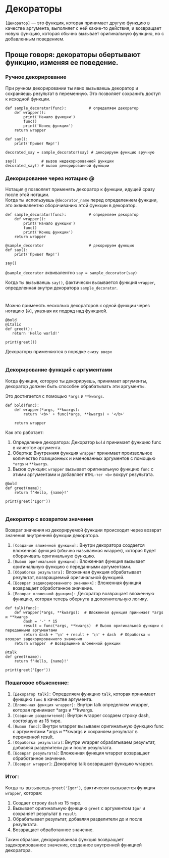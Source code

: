 # Декораторы

`[Декоратор]` — это функция, которая принимает другую функцию в качестве аргумента, выполняет с ней какие-то действия, и возвращает новую функцию, которая обычно вызывает оригинальную функцию, но с добавленным поведением.

## Проще говоря: декораторы обертывают функцию, изменяя ее поведение.


### Ручное декорирование  

При ручном декорировании ты явно вызываешь декоратор и сохраняешь результат в переменную. Это позволяет сохранить доступ к исходной функции.

```
def sample_decorator(func):          # определяем декоратор
    def wrapper():
        print('Начало функции')
        func()
        print('Конец функции')
    return wrapper

def say():
    print('Привет Мир!')

decorated_say = sample_decorator(say) # декорируем функцию вручную

say()           # вызов недекорированной функции
decorated_say() # вызов декорированной функции
```

### Декорирование через нотацию @

Нотация `@` позволяет применять декоратор к функции, идущей сразу после этой нотации.  
Когда ты используешь `@decorator_name` перед определением функции, это эквивалентно оборачиванию этой функции в декоратор.

```
def sample_decorator(func):          # определяем декоратор
    def wrapper():
        print('Начало функции')
        func()
        print('Конец функции')
    return wrapper

@sample_decorator                    # декорируем функцию
def say():
    print('Привет Мир!')

say()
```

`@sample_decorator`  эквивалентно `say = sample_decorator(say)`

Когда ты вызываешь `say()`, фактически вызывается функция `wrapper`, определенная внутри декоратора `sample_decorator`.

#

Можно применять несколько декораторов к одной функции через нотацию `[@]`, указная их подряд над функцией. 
 ```
@bold
@italic
def greet():
    return 'Hello world!'

print(greet())
```

Декораторы применяются в порядке `снизу вверх`

#

### Декорирование функций с аргументами  

Когда функция, которую ты декорируешь, принимает аргументы, декоратор должен быть способен обрабатывать эти аргументы.   

Это достигается с помощью `*args` и `**kwargs`.

```
def bold(func):
    def wrapper(*args, **kwargs):
        return '<b>' + func(*args, **kwargs) + '</b>'

    return wrapper
```

Как это работает:
1. Определение декоратора: Декоратор `bold` принимает функцию func в качестве аргумента.
2. Обертка: Внутренняя функция `wrapper` принимает произвольное количество позиционных и именованных аргументов с помощью `*args` и `**kwargs`.
3. Вызов функции: `wrapper` вызывает оригинальную функцию `func` с этими аргументами и добавляет `HTML-тег <b>` вокруг результата.


```
@bold
def greet(name):
    return f'Hello, {name}!'

print(greet('Igor'))
```
#

### Декоратор с возвратом значения  


Возврат значения из декорируемой функции происходит через возврат значения внутренней функции декоратора. 


1. `[Создание вложенной функции]:` Внутри декоратора создается вложенная функция (обычно называемая wrapper), которая будет оборачивать оригинальную функцию.
2. `[Вызов оригинальной функции]:` Вложенная функция вызывает оригинальную функцию с переданными аргументами.
3. `[Обработка результата]:` Вложенная функция обрабатывает результат, возвращаемый оригинальной функцией.
4. `[Возврат задекорированного значения]:` Вложенная функция возвращает обработанное значение.
5. `[Возврат вложенной функции]:` Декоратор возвращает вложенную функцию, которая теперь обернута в дополнительную логику.

```
def talk(func):
    def wrapper(*args, **kwargs):  # Вложенная функция принимает *args и **kwargs
        dash = '-' * 15
        result = func(*args, **kwargs)  # Вызов оригинальной функции с переданными аргументами
        return dash + '\n' + result + '\n' + dash  # Обработка и возврат задекорированного значения
    return wrapper  # Возвращение вложенной функции

@talk
def greet(name):
    return f'Hello, {name}!'

print(greet('Igor'))
```

### Пошаговое объяснение:

   1. `[Декоратор talk]:` Определяем функцию `talk`, которая принимает функцию `func` в качестве аргумента.
   2. `[Вложенная функция wrapper]:` Внутри talk определяем wrapper, которая принимает *args и **kwargs.
   3. `[Создание разделителей]`: Внутри wrapper создаем строку dash, состоящую из 15 тире.
   4. `[Вызов func]`: Внутри wrapper вызываем оригинальную функцию func с аргументами *args и **kwargs и сохраняем результат в переменной result.
   5. `[Обработка результата]`: Внутри wrapper обрабатываем результат, добавляя разделители до и после результата.
   6. `[Возврат результата]`: Вложенная функция wrapper возвращает обработанное значение.
   7. `[Возврат wrapper]`: Декоратор talk возвращает функцию wrapper.

### Итог:  

Когда ты вызываешь `greet('Igor')`, фактически вызывается функция `wrapper`, которая:
1. Создает строку `dash` из 15 тире.
2. Вызывает оригинальную функцию `greet` с аргументом `Igor` и сохраняет результат в `result`.
3. Обрабатывает результат, добавляя разделители до и после результата.
4. Возвращает обработанное значение.

Таким образом, декорированная функция возвращает задекорированное значение, созданное внутренней функцией декоратора.



















